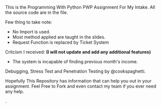 This is the Programming With Python PWP Assignment For My Intake. 
All the source code are in the file.

Few thing to take note:
- No Import is used.
- Most method applied are taught in the slides.
- Request Function is replaced by Ticket System

Critcism I received: **(I will not update and add any additional features)**
- The system is incapable of finding previous month's income.

Debugging, Stress Test and Penetration Testing by @cookspaghetti.

Hopefully This Repository has information that can help you out in your assignment. 
Feel Free to Fork and even contact my team if you ever need any help.


.
